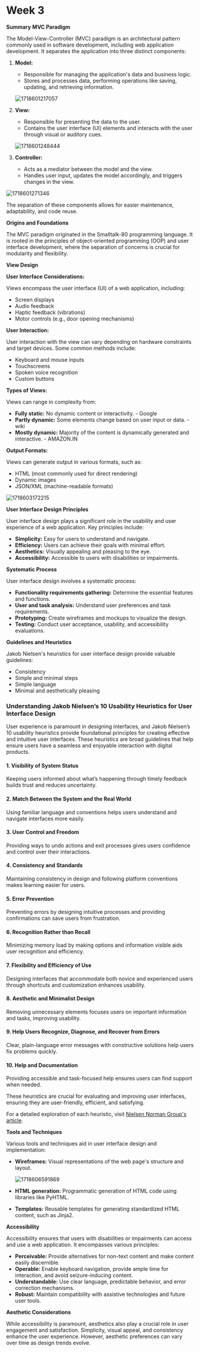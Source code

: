 # Week 3

**Summary**
**MVC Paradigm**

The Model-View-Controller (MVC) paradigm is an architectural pattern commonly used in software development, including web application development. It separates the application into three distinct components:

1. **Model:**

   - Responsible for managing the application's data and business logic.
   - Stores and processes data, performing operations like saving, updating, and retrieving information.

   ![1718601217057](image/Week3_annotated/1718601217057.png)
2. **View:**

   - Responsible for presenting the data to the user.
   - Contains the user interface (UI) elements and interacts with the user through visual or auditory cues.

   ![1718601248444](image/Week3_annotated/1718601248444.png)
3. **Controller:**

   - Acts as a mediator between the model and the view.
   - Handles user input, updates the model accordingly, and triggers changes in the view.

![1718601271346](image/Week3_annotated/1718601271346.png)

The separation of these components allows for easier maintenance, adaptability, and code reuse.

**Origins and Foundations**

The MVC paradigm originated in the Smalltalk-80 programming language. It is rooted in the principles of object-oriented programming (OOP) and user interface development, where the separation of concerns is crucial for modularity and flexibility.

**View Design**

**User Interface Considerations:**

Views encompass the user interface (UI) of a web application, including:

- Screen displays
- Audio feedback
- Haptic feedback (vibrations)
- Motor controls (e.g., door opening mechanisms)

**User Interaction:**

User interaction with the view can vary depending on hardware constraints and target devices. Some common methods include:

- Keyboard and mouse inputs
- Touchscreens
- Spoken voice recognition
- Custom buttons

**Types of Views:**

Views can range in complexity from:

- **Fully static:** No dynamic content or interactivity. - Google
- **Partly dynamic:** Some elements change based on user input or data. - wiki
- **Mostly dynamic:** Majority of the content is dynamically generated and interactive.  - AMAZON.IN

**Output Formats:**

Views can generate output in various formats, such as:

- HTML (most commonly used for direct rendering)
- Dynamic images
- JSON/XML (machine-readable formats)

![1718603172215](image/Week3_annotated/1718603172215.png)

**User Interface Design Principles**

User interface design plays a significant role in the usability and user experience of a web application. Key principles include:

- **Simplicity:** Easy for users to understand and navigate.
- **Efficiency:** Users can achieve their goals with minimal effort.
- **Aesthetics:** Visually appealing and pleasing to the eye.
- **Accessibility:** Accessible to users with disabilities or impairments.

**Systematic Process**

User interface design involves a systematic process:

- **Functionality requirements gathering:** Determine the essential features and functions.
- **User and task analysis:** Understand user preferences and task requirements.
- **Prototyping:** Create wireframes and mockups to visualize the design.
- **Testing:** Conduct user acceptance, usability, and accessibility evaluations.

**Guidelines and Heuristics**

Jakob Nielsen's heuristics for user interface design provide valuable guidelines:

- Consistency
- Simple and minimal steps
- Simple language
- Minimal and aesthetically pleasing


### Understanding Jakob Nielsen’s 10 Usability Heuristics for User Interface Design

User experience is paramount in designing interfaces, and Jakob Nielsen’s 10 usability heuristics provide foundational principles for creating effective and intuitive user interfaces. These heuristics are broad guidelines that help ensure users have a seamless and enjoyable interaction with digital products.

#### 1. Visibility of System Status

Keeping users informed about what’s happening through timely feedback builds trust and reduces uncertainty.

#### 2. Match Between the System and the Real World

Using familiar language and conventions helps users understand and navigate interfaces more easily.

#### 3. User Control and Freedom

Providing ways to undo actions and exit processes gives users confidence and control over their interactions.

#### 4. Consistency and Standards

Maintaining consistency in design and following platform conventions makes learning easier for users.

#### 5. Error Prevention

Preventing errors by designing intuitive processes and providing confirmations can save users from frustration.

#### 6. Recognition Rather than Recall

Minimizing memory load by making options and information visible aids user recognition and efficiency.

#### 7. Flexibility and Efficiency of Use

Designing interfaces that accommodate both novice and experienced users through shortcuts and customization enhances usability.

#### 8. Aesthetic and Minimalist Design

Removing unnecessary elements focuses users on important information and tasks, improving usability.

#### 9. Help Users Recognize, Diagnose, and Recover from Errors

Clear, plain-language error messages with constructive solutions help users fix problems quickly.

#### 10. Help and Documentation

Providing accessible and task-focused help ensures users can find support when needed.

These heuristics are crucial for evaluating and improving user interfaces, ensuring they are user-friendly, efficient, and satisfying.

For a detailed exploration of each heuristic, visit [Nielsen Norman Group&#39;s article](https://www.nngroup.com/articles/ten-usability-heuristics/).

**Tools and Techniques**

Various tools and techniques aid in user interface design and implementation:

- **Wireframes:** Visual representations of the web page's structure and layout.

  ![1718606591869](image/Week3_annotated/1718606591869.png)
- **HTML generation:** Programmatic generation of HTML code using libraries like PyHTML.
- **Templates:** Reusable templates for generating standardized HTML content, such as Jinja2.

**Accessibility**

Accessibility ensures that users with disabilities or impairments can access and use a web application. It encompasses various principles:

- **Perceivable:** Provide alternatives for non-text content and make content easily discernible.
- **Operable:** Enable keyboard navigation, provide ample time for interaction, and avoid seizure-inducing content.
- **Understandable:** Use clear language, predictable behavior, and error correction mechanisms.
- **Robust:** Maintain compatibility with assistive technologies and future user tools.

**Aesthetic Considerations**

While accessibility is paramount, aesthetics also play a crucial role in user engagement and satisfaction. Simplicity, visual appeal, and consistency enhance the user experience. However, aesthetic preferences can vary over time as design trends evolve.
